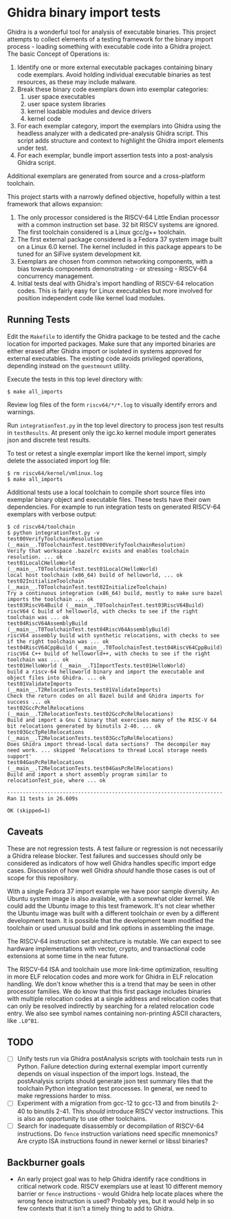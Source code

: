 # Ghidra binary import tests

Ghidra is a wonderful tool for analysis of executable binaries. This project attempts to collect
elements of a testing framework for the binary import process - loading something with executable
code into a Ghidra project.  The basic Concept of Operations is:

1. Identify one or more external executable packages containing binary code exemplars.  Avoid holding
   individual executable binaries as test resources, as these may include malware.
2. Break these binary code exemplars down into exemplar categories:
    1. user space executables
    2. user space system libraries
    3. kernel loadable modules and device drivers
    4. kernel code
3. For each exemplar category, import the exemplars into Ghidra using the headless analyzer
   with a dedicated pre-analysis Ghidra script.  This script adds structure and context to
   highlight the Ghidra import elements under test.
4. For each exemplar, bundle import assertion tests into a post-analysis Ghidra script.

Additional exemplars are generated from source and a cross-platform toolchain.

This project starts with a narrowly defined objective, hopefully within a test framework that
allows expansion:

1. The only processor considered is the RISCV-64 Little Endian processor with a common instruction set base.
   32 bit RISCV systems are ignored.  The first toolchain considered is a Linux gcc/g++
   toolchain.
2. The first external package considered is a Fedora 37 system image built on a Linux 6.0 kernel.  The kernel included in
   this package appears to be tuned for an SiFive system development kit.
3. Exemplars are chosen from common networking components, with a bias towards components demonstrating - or stressing -
   RISCV-64 concurrency management.
4. Initial tests deal with Ghidra's import handling of RISCV-64 relocation codes.  This is fairly easy
   for Linux executables but more involved for position independent code like kernel load modules.

## Running Tests

Edit the `Makefile` to identify the Ghidra package to be tested and the cache location for imported packages.
Make sure that any imported binaries are either erased after Ghidra import or isolated in systems approved for
external executables.  The existing code avoids privileged operations, depending instead on the `guestmount` utility.

Execute the tests in this top level directory with:

```console
$ make all_imports
```

Review log files of the form `riscv64/*/*.log` to visually identify errors and warnings.

Run `integrationTest.py` in the top level directory to process json test results in `testResults`.  At present
only the igc.ko kernel module import generates json and discrete test results.

To test or retest a single exemplar import like the kernel import, simply delete the associated import log file:

```console
$ rm riscv64/kernel/vmlinux.log
$ make all_imports
```

Additional tests use a local toolchain to compile short source files into exemplar binary object and executable files.
These tests have their own dependencies.  For example to run integration tests on generated RISCV-64 exemplars with verbose output:

```console
$ cd riscv64/toolchain
$ python integrationTest.py -v
test00VerifyToolchainResolution (__main__.T0ToolchainTest.test00VerifyToolchainResolution)
Verify that workspace .bazelrc exists and enables toolchain resolution. ... ok
test01LocalCHelloWorld (__main__.T0ToolchainTest.test01LocalCHelloWorld)
local host toolchain (x86_64) build of helloworld, ... ok
test02InitializeToolchain (__main__.T0ToolchainTest.test02InitializeToolchain)
Try a continuous integration (x86_64) build, mostly to make sure bazel imports the toolchain ... ok
test03RiscV64Build (__main__.T0ToolchainTest.test03RiscV64Build)
riscV64 C build of helloworld, with checks to see if the right toolchain was ... ok
test04RiscV64AssemblyBuild (__main__.T0ToolchainTest.test04RiscV64AssemblyBuild)
riscV64 assembly build with synthetic relocations, with checks to see if the right toolchain was ... ok
test04RiscV64CppBuild (__main__.T0ToolchainTest.test04RiscV64CppBuild)
riscV64 C++ build of helloworld++, with checks to see if the right toolchain was ... ok
test01HelloWorld (__main__.T1ImportTests.test01HelloWorld)
build a riscv-64 helloworld binary and import the executable and object files into Ghidra. ... ok
test01ValidateImports (__main__.T2RelocationTests.test01ValidateImports)
Check the return codes on all Bazel build and Ghidra imports for success ... ok
test02GccPcRelRelocations (__main__.T2RelocationTests.test02GccPcRelRelocations)
Build and import a Gnu C binary that exercises many of the RISC-V 64 bit relocations generated by binutils 2-40. ... ok
test03GccTpRelRelocations (__main__.T2RelocationTests.test03GccTpRelRelocations)
Does Ghidra import thread-local data sections?  The decompiler may need work. ... skipped 'Relocations to thread Local storage needs support'
test04GasPcRelRelocations (__main__.T2RelocationTests.test04GasPcRelRelocations)
Build and import a short assembly program similar to relocationTest_pie, where ... ok

----------------------------------------------------------------------
Ran 11 tests in 26.609s

OK (skipped=1)

```

## Caveats

These are not regression tests.  A test failure or regression is not necessarily a Ghidra release blocker.
Test failures and successes should only be considered as indicators of how well Ghidra handles specific
import edge cases.  Discussion of how well Ghidra *should* handle those cases is out of scope for this repository.

With a single Fedora 37 import example we have poor sample diversity.  An Ubuntu system image is also available,
with a somewhat older kernel. We could add the Ubuntu image to this test framework.  It's not clear whether
the Ubuntu image was built with a different toolchain or even by a different development team.  It is possible that
the development team modified the toolchain or used unusual build and link options in assembling the image.

The RISCV-64 instruction set architecture is mutable.  We can expect to see hardware implementations with vector, crypto,
and transactional code extensions at some time in the near future.

The RISCV-64 ISA and toolchain use more link-time optimization, resulting in more ELF relocation codes and more work
for Ghidra in ELF relocation handling.  We don't know whether this is a trend that may be seen in other processor families.
We do know that this first package includes binaries with multiple relocation codes at a single address and relocation codes that
can only be resolved indirectly by searching for a related relocation code entry.  We also see symbol names containing non-printing
ASCII characters, like `.L0^B1`.

## TODO

* [ ] Unify tests run via Ghidra postAnalysis scripts with toolchain tests run in Python.  Failure detection during external exemplar
      import currently depends on visual inspection of the import logs.  Instead, the postAnalysis scripts should generate json test summary
      files that the toolchain Python integration test processes.  In general, we need to make regressions harder to miss.
* [ ] Experiment with a migration from gcc-12 to gcc-13 and from binutils 2-40 to binutils 2-41.  This *should* introduce RISCV vector instructions.
      This is also an opportunity to use other toolchains.
* [ ] Search for inadequate disassembly or decompilation of RISCV-64 instructions.  Do `fence` instruction variations need specific mnemonics?
      Are crypto ISA instructions found in newer kernel or libssl binaries?

## Backburner goals

* An early project goal was to help Ghidra identify race conditions in critical network code.  RISCV exemplars use at least 10 different memory barrier
  or `fence` instructions - would Ghidra help locate places where the wrong fence instruction is used? Probably yes, but it would help in so few contexts that
  it isn't a timely thing to add to Ghidra.
